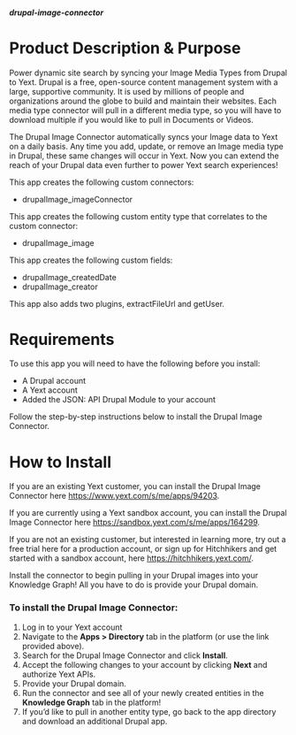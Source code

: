 ##### drupal-image-connector

# Product Description & Purpose

Power dynamic site search by syncing your Image Media Types from Drupal to Yext.
Drupal is a free, open-source content management system with a large, supportive
community. It is used by millions of people and organizations around the globe
to build and maintain their websites. Each media type connector will pull in a
different media type, so you will have to download multiple if you would like to
pull in Documents or Videos.

The Drupal Image Connector automatically syncs your Image data to Yext on a
daily basis. Any time you add, update, or remove an Image media type in Drupal,
these same changes will occur in Yext. Now you can extend the reach of your
Drupal data even further to power Yext search experiences!

This app creates the following custom connectors:

- drupalImage_imageConnector

This app creates the following custom entity type that correlates to the custom
connector:

- drupalImage_image

This app creates the following custom fields:

- drupalImage_createdDate
- drupalImage_creator

This app also adds two plugins, extractFileUrl and getUser.
# Requirements

To use this app you will need to have the following before you install:

- A Drupal account
- A Yext account
- Added the JSON: API Drupal Module to your account

Follow the step-by-step instructions below to install the Drupal Image
Connector.

# How to Install

If you are an existing Yext customer, you can install the Drupal Image
Connector here https://www.yext.com/s/me/apps/94203.

If you are currently using a Yext sandbox account, you can install the Drupal
Image Connector here https://sandbox.yext.com/s/me/apps/164299.

If you are not an existing customer, but interested in learning more, try out a
free trial here for a production account, or sign up for Hitchhikers and get
started with a sandbox account, here <https://hitchhikers.yext.com/>. 

Install the connector to begin pulling in your Drupal images into your
Knowledge Graph! All you have to do is provide your Drupal domain.

### To install the Drupal Image Connector:

1. Log in to your Yext account
2. Navigate to the **Apps > Directory** tab in the platform (or use the link
   provided above).
3. Search for the Drupal Image Connector and click **Install**.
4. Accept the following changes to your account by clicking **Next** and
   authorize Yext APIs.
5. Provide your Drupal domain.
6. Run the connector and see all of your newly created entities in the
   **Knowledge Graph** tab in the platform!
7. If you’d like to pull in another entity type, go back to the app directory
   and download an additional Drupal app.
